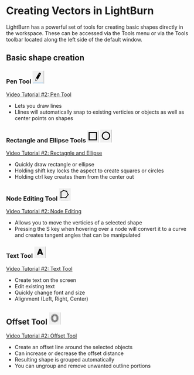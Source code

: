 # Creating Vectors in LightBurn

LightBurn has a powerful set of tools for creating basic shapes directly in the workspace. These can be accessed via the Tools menu or via the Tools toolbar located along the left side of the default window.

## Basic shape creation

### Pen Tool ![Pen Tool Icon](/img/PenTool.PNG) 
[Video Tutorial #2: Pen Tool](https://www.youtube.com/watch?v=uzFsrUwONbw#t=6m20s)
* Lets you draw lines
* Llines will automatically snap to existing verticies or objects as well as center points on shapes

### Rectangle and Ellipse Tools ![Rectangle Tool Icon](img/RectangleTool.PNG) ![Ellipse Tool Icon](/img/EllipseTool.PNG)
[Video Tutorial #2: Rectagnle and Ellipse](https://www.youtube.com/watch?v=uzFsrUwONbw#t=8m38s)
* Quickly draw rectangle or ellipse
* Holding shift key locks the aspect to create squares or circles
* Holding ctrl key creates them from the center out

### Node Editing Tool ![Node Tool Icon](/img/NodeTool.PNG)
[Video Tutorial #2: Node Editing](https://www.youtube.com/watch?v=uzFsrUwONbw#t=9m15s)
* Allows you to move the verticies of a selected shape
* Pressing the S key when hovering over a node will convert it to a curve and creates tangent angles that can be manipulated

### Text Tool ![Text Tool Icon](/img/TextTool.PNG)
[Video Tutorial #2: Text Tool](https://www.youtube.com/watch?v=uzFsrUwONbw#t=9m45s)

* Create text on the screen 
* Edit existing text
* Quickly change font and size
* Alignment (Left, Right, Center)

## Offset Tool ![Offset Tool Icon](/img/OffsetTool.PNG)

[Video Tutorial #2: Offset Tool](https://www.youtube.com/watch?v=uzFsrUwONbw#t=10m30s)

* Create an offset line around the selected objects
* Can increase or decrease the offset distance
* Resulting shape is grouped automatically
* You can ungroup and remove unwanted outline portions 
